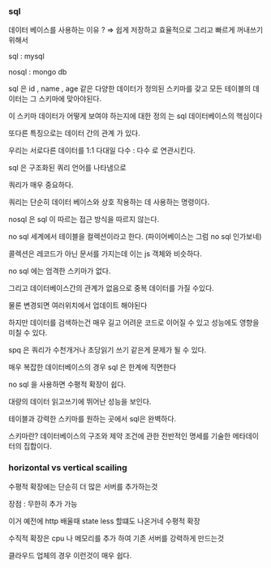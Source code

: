 ### sql

데이터 베이스를 사용하는 이유 ? ⇒ 쉽게 저장하고 효율적으로 그리고 빠르게 꺼내쓰기위해서

sql : mysql

nosql : mongo db

sql 은 id , name , age 같은 다양한 데이터가 정의된 스키마를 갖고 모든 테이블의 데이터는 그 스키마에 맞아야된다.

이 스키마 데이터가 어떻게 보여야 하는지에 대한 정의 는 sql 데이터베이스의 핵심이다

또다른 특징으로는 데이터 간의 관계 가 있다.

우리는 서로다른 데이터를 1:1 다대일 다수 : 다수 로 연관시킨다.

sql 은 구조화된 쿼리 언어를 나타냄으로

쿼리가 매우 중요하다.

쿼리는 단순히 데이터 베이스와 상호 작용하는 데 사용하는 명령이다.

nosql 은 sql 이 따르는 접근 방식을 따르지 않는다.

no sql 세계에서 테이블을 컬렉션이라고 한다. (파이어베이스는 그럼 no sql 인가보네)

콜렉션은 레코드가 아닌 문서를 가지는데 이는 js 객체와 비슷하다.

no sql 에는 엄격한 스키마가 없다.

그리고 데이터베이스간의 관계가 없음으로 중복 데이터를 가질 수있다.

물론 변경되면 여러위치에서 업데이트 해야된다

하지만 데이터를 검색하는건 매우 길고 어려운 코드로 이어질 수 있고 성능에도 영향을 미칠 수 있다.

spq 은 쿼리가 수천개거나 초당읽기 쓰기 같은게 문제가 될 수 있다.

매우 복잡한 데이터베이스의 경우 sql 은 한계에 직면한다

no sql 을 사용하면 수평적 확장이 쉽다.

대량의 데이터 읽고쓰기에 뛰어난 성능을 보인다.

테이블과 강력한 스키마를 원하는 곳에서 sql은 완벽하다.

스키마란?
데이터베이스의 구조와 제약 조건에 관한 전반적인 명세를 기술한 메타데이터의 집합이다.

### horizontal vs vertical scailing

수평적 확장에는 단순히 더 많은 서버를 추가하는것

장점 : 무한히 추가 가능

이거 예전에 http 배울때 state less 할떄도 나온거네 수평적 확장

수직적 확장은 cpu 나 메모리를 추가 하여 기존 서버를 강력하게 만드는것

클라우드 업체의 경우 이런것이 매우 쉽다.
